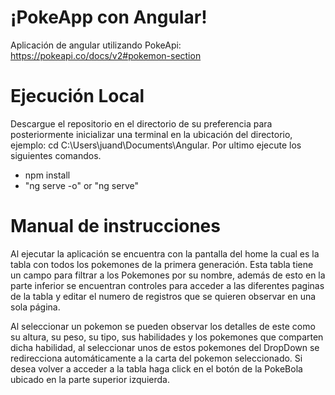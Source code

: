 # ¡PokeApp con Angular!

Aplicación de angular utilizando PokeApi:
https://pokeapi.co/docs/v2#pokemon-section

# Ejecución Local

Descargue el repositorio en el directorio de su preferencia para posteriormente inicializar una terminal en la ubicación del directorio, ejemplo: cd C:\Users\juand\Documents\Angular. Por ultimo ejecute los siguientes comandos. 

 - npm install 
 - "ng serve -o" or "ng serve"

# Manual de instrucciones 

Al ejecutar la aplicación se encuentra con la pantalla del home la cual es la tabla con todos los pokemones de la primera generación. Esta tabla tiene un campo para filtrar a los Pokemones por su nombre, además de esto en la parte inferior se encuentran controles para acceder a las diferentes paginas de la tabla y editar el numero de registros que se quieren observar en una sola página.

Al seleccionar un pokemon se pueden observar los detalles de este como su altura, su peso, su tipo, sus habilidades y los pokemones que comparten dicha habilidad, al seleccionar unos de estos pokemones del DropDown se redirecciona automáticamente a la carta del pokemon seleccionado.
Si desea volver a acceder a la tabla haga click en el botón de la PokeBola ubicado en la parte superior izquierda.
